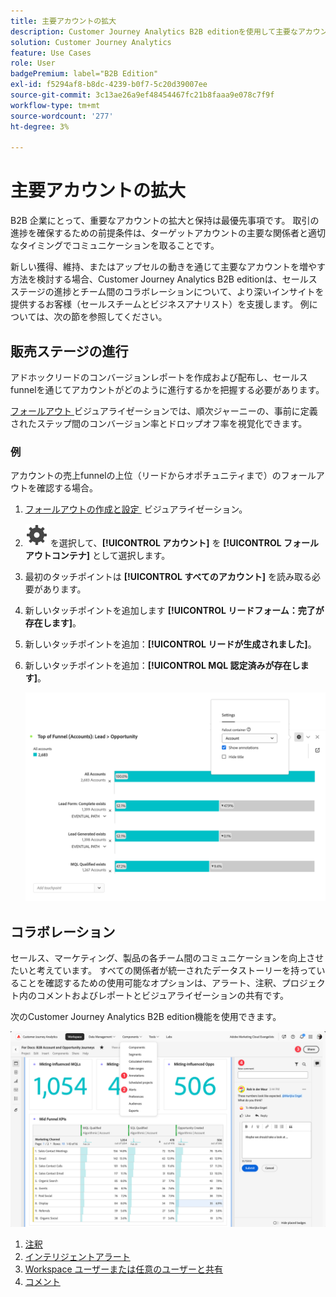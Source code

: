 ```yaml
---
title: 主要アカウントの拡大
description: Customer Journey Analytics B2B editionを使用して主要なアカウントを増やす方法について説明します。
solution: Customer Journey Analytics
feature: Use Cases
role: User
badgePremium: label="B2B Edition"
exl-id: f5294af8-b8dc-4239-b0f7-5c20d39007ee
source-git-commit: 3c13ae26a9ef48454467fc21b8faaa9e078c7f9f
workflow-type: tm+mt
source-wordcount: '277'
ht-degree: 3%

---
```


# 主要アカウントの拡大

B2B 企業にとって、重要なアカウントの拡大と保持は最優先事項です。 取引の進捗を確保するための前提条件は、ターゲットアカウントの主要な関係者と適切なタイミングでコミュニケーションを取ることです。

新しい獲得、維持、またはアップセルの動きを通じて主要なアカウントを増やす方法を検討する場合、Customer Journey Analytics B2B editionは、セールスステージの進捗とチーム間のコラボレーションについて、より深いインサイトを提供するお客様（セールスチームとビジネスアナリスト）を支援します。 例については、次の節を参照してください。

## 販売ステージの進行

アドホックリードのコンバージョンレポートを作成および配布し、セールスfunnelを通じてアカウントがどのように進行するかを把握する必要があります。

[&#x200B; フォールアウト &#x200B;](/help/analysis-workspace/visualizations/fallout/fallout-flow.md) ビジュアライゼーションでは、順次ジャーニーの、事前に定義されたステップ間のコンバージョン率とドロップオフ率を視覚化できます。

### 例

アカウントの売上funnelの上位（リードからオポチュニティまで）のフォールアウトを確認する場合。

1. [&#x200B; フォールアウトの作成と設定 &#x200B;](/help/analysis-workspace/visualizations/fallout/configuring-fallout.md) ビジュアライゼーション。
1. ![&#x200B; 設定 &#x200B;](/help/assets/icons/Setting.svg) を選択して、**[!UICONTROL アカウント]** を **[!UICONTROL フォールアウトコンテナ]** として選択します。
1. 最初のタッチポイントは **[!UICONTROL すべてのアカウント]** を読み取る必要があります。
1. 新しいタッチポイントを追加します **[!UICONTROL リードフォーム：完了が存在します]**。
1. 新しいタッチポイントを追加：**[!UICONTROL リードが生成されました]**。
1. 新しいタッチポイントを追加：**[!UICONTROL MQL 認定済みが存在します]**。

   ![B2B – 主要アカウントの成長 – 販売ステージの進行 – フォールアウト &#x200B;](assets/b2b-uc-grow-key-accounts-fallout.png)


## コラボレーション

セールス、マーケティング、製品の各チーム間のコミュニケーションを向上させたいと考えています。 すべての関係者が統一されたデータストーリーを持っていることを確認するための使用可能なオプションは、アラート、注釈、プロジェクト内のコメントおよびレポートとビジュアライゼーションの共有です。

次のCustomer Journey Analytics B2B edition機能を使用できます。

![B2B のユースケース – キーアカウントの成長 – コラボレーション - share](assets/b2b-uc-grow-key-accounts-share.png)

1. [注釈](/help/components/annotations/overview.md)
1. [インテリジェントアラート](/help/components/c-intelligent-alerts/intelligent-alerts.md)
1. [Workspace ユーザーまたは任意のユーザーと共有](/help/analysis-workspace/curate-share/share-projects.md)
1. [コメント](/help/analysis-workspace/build-workspace-project/comment-projects.md)
